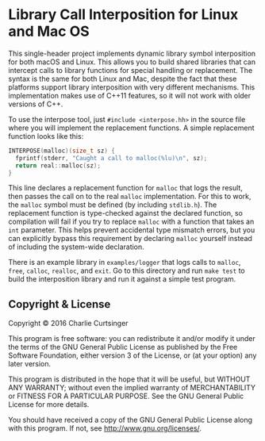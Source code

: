 # Library Call Interposition for Linux and Mac OS
This single-header project implements dynamic library symbol interposition for both macOS and Linux. This allows you to build shared libraries that can intercept calls to library functions for special handling or replacement. The syntax is the same for both Linux and Mac, despite the fact that these platforms support library interposition with very different mechanisms. This implementation makes use of C++11 features, so it will not work with older versions of C++.

To use the interpose tool, just `#include <interpose.hh>` in the source file where you will implement the replacement functions. A simple replacement function looks like this:

```c++
INTERPOSE(malloc)(size_t sz) {
  fprintf(stderr, "Caught a call to malloc(%lu)\n", sz);
  return real::malloc(sz);
}
```

This line declares a replacement function for `malloc` that logs the result, then passes the call on to the real `malloc` implementation. For this to work, the `malloc` symbol must be defined (by including `stdlib.h`). The replacement function is type-checked against the declared function, so compilation will fail if you try to replace `malloc` with a function that takes an `int` parameter. This helps prevent accidental type mismatch errors, but you can explicitly bypass this requirement by declaring `malloc` yourself instead of including the system-wide declaration.

There is an example library in `examples/logger` that logs calls to `malloc`, `free`, `calloc`, `realloc`, and `exit`. Go to this directory and run `make test` to build the interposition library and run it against a simple test program.

## Copyright & License
Copyright &copy; 2016 Charlie Curtsinger

This program is free software: you can redistribute it and/or modify
it under the terms of the GNU General Public License as published by
the Free Software Foundation, either version 3 of the License, or
(at your option) any later version.

This program is distributed in the hope that it will be useful,
but WITHOUT ANY WARRANTY; without even the implied warranty of
MERCHANTABILITY or FITNESS FOR A PARTICULAR PURPOSE.  See the
GNU General Public License for more details.

You should have received a copy of the GNU General Public License
along with this program.  If not, see <http://www.gnu.org/licenses/>.
